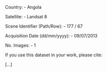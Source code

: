 Country:
	- Angola

Satellite:
	- Landsat 8

Scene Identifier (Path/Row):
	- 177 / 67

Acquisition Date (dd/mm/yyyy):
	- 09/07/2013

No. Images:
	- 1


If you use this dataset in your work, please cite:

[...]